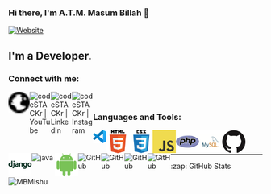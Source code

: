 ### Hi there, I'm A.T.M. Masum Billah 👋

[![Website](https://img.shields.io/website?label=mbmishu.com&style=plastic&url=https%3A%2F%2Fmbmishu.com%2F)](https://mbmishu.com/)

## I'm a  Developer.



### Connect with me:

[<img align="left" alt="" width="42px" src="https://raw.githubusercontent.com/iconic/open-iconic/master/svg/globe.svg" />][website]
[<img align="left" alt="codeSTACKr | YouTube" width="42px" src="https://cdn.jsdelivr.net/npm/simple-icons@v3/icons/youtube.svg" />][youtube]
[<img align="left" alt="codeSTACKr | LinkedIn" width="42px" src="https://cdn.jsdelivr.net/npm/simple-icons@v3/icons/linkedin.svg" />][linkedin]
[<img align="left" alt="codeSTACKr | Instagram" width="42px" src="https://cdn.jsdelivr.net/npm/simple-icons@v3/icons/instagram.svg" />][instagram]

<br/>

### Languages and Tools:

<img align="left" alt="Visual Studio Code" width="26px" src="https://raw.githubusercontent.com/github/explore/80688e429a7d4ef2fca1e82350fe8e3517d3494d/topics/visual-studio-code/visual-studio-code.png" />
<img align="left" alt="HTML5" width="46px" src="https://raw.githubusercontent.com/github/explore/80688e429a7d4ef2fca1e82350fe8e3517d3494d/topics/html/html.png" />
<img align="left" alt="CSS3" width="46px" src="https://raw.githubusercontent.com/github/explore/80688e429a7d4ef2fca1e82350fe8e3517d3494d/topics/css/css.png" />
<img align="left" alt="JavaScript" width="46px" src="https://raw.githubusercontent.com/github/explore/80688e429a7d4ef2fca1e82350fe8e3517d3494d/topics/javascript/javascript.png" />
<img align="left" alt="JavaScript" width="46px" src="https://raw.githubusercontent.com/github/explore/ccc16358ac4530c6a69b1b80c7223cd2744dea83/topics/php/php.png" />
<img align="left" alt="MySQL" width="46px" src="https://raw.githubusercontent.com/github/explore/80688e429a7d4ef2fca1e82350fe8e3517d3494d/topics/mysql/mysql.png" />
<img align="left" alt="GitHub" width="46px" src="https://raw.githubusercontent.com/github/explore/78df643247d429f6cc873026c0622819ad797942/topics/github/github.png" />
<img align="left" alt="GitHub" width="46px" src="https://raw.githubusercontent.com/github/explore/80688e429a7d4ef2fca1e82350fe8e3517d3494d/topics/django/django.png" />
<img align="left" alt="java" width="46px" src="https://user-images.githubusercontent.com/46429170/160254646-39ba3252-fc7a-476d-8ead-3ea7868bd360.png"/>
<img align="left" alt="android" width="46px" src="https://raw.githubusercontent.com/github/explore/80688e429a7d4ef2fca1e82350fe8e3517d3494d/topics/android/android.png"/>
<img align="left" alt="GitHub" width="46px" src="https://avatars.githubusercontent.com/u/6412038?s=200&v=4"/>
<img align="left" alt="GitHub" width="46px" src="https://camo.githubusercontent.com/ce9fb3389462f2c9444f863e410f0d17d04b216beba8749a015011887eadfbaf/68747470733a2f2f7777772e766563746f726c6f676f2e7a6f6e652f6c6f676f732f6f70656e63762f6f70656e63762d69636f6e2e737667"/>
<img align="left" alt="GitHub" width="46px" src="https://avatars.githubusercontent.com/u/1525981?s=200&v=4"/>
<img align="left" alt="GitHub" width="46px" src="https://avatars.githubusercontent.com/u/15658638?s=200&v=4"/>

<br />
<br />

---


  <summary>:zap: GitHub Stats</summary>
<p>
<img align="left" src="https://github-readme-stats.vercel.app/api/top-langs?username=MBMishu&show_icons=true&locale=en&layout=compact" alt="MBMishu" /></p>
<p>
  <img align="left" alt="" src="https://github-readme-stats.codestackr.vercel.app/api?username=MBMishu&show_icons=true&theme=tokyonight" /></p>



[website]: https://mbmishu.com/

[youtube]: https://www.youtube.com/channel/UCZqTclnC77TmiSzsosMj-Cg
[instagram]: https://www.instagram.com/mb_mishu/
[linkedin]: https://www.linkedin.com/in/masum-billah-mishu/
[webdevplaylist]: https://www.youtube.com/playlist?list=PLkwxH9e_vrAJ0WbEsFA9W3I1W-g_BTsbt

